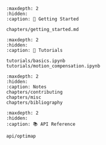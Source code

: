 ```{toctree}
:maxdepth: 2
:hidden:
:caption: 🚀 Getting Started

chapters/getting_started.md
```

```{toctree}
:maxdepth: 2
:hidden:
:caption: 🚀 Tutorials

tutorials/basics.ipynb
tutorials/motion_compensation.ipynb
```

```{toctree}
:maxdepth: 2
:hidden:
:caption: Notes
chapters/contributing
chapters/misc
chapters/bibliography
```

```{toctree}
:maxdepth: 2
:hidden:
:caption: 📚 API Reference

api/optimap
```


```{include} ../README.md
```